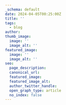 ```yaml
---
_schema: default
date: 2024-04-05T00:25:00Z
title: ''
tags:
  - blog
author:
thumb_image:
  image: ''
  image_alt: ''
featured_image:
  image: ''
  image_alt: ''
seo:
  page_description:
  canonical_url:
  featured_image:
  featured_image_alt:
  author_twitter_handle:
  open_graph_type: article
  no_index: false
---
```

